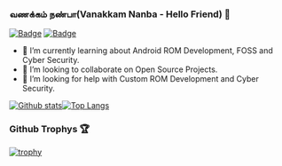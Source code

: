 ###  வணக்கம் நண்பா(Vanakkam Nanba - Hello Friend)  👋


[![Badge](https://img.shields.io/badge/Email-no.1opensourcelover%40protonmail.com-informational?link)](mailto:no.1opensourcelover@protonmail.com) [![Badge](https://img.shields.io/badge/Telegram-%40fosslover-9cf)](https://t.me/fosslover)


- 🌱 I’m currently learning about Android ROM Development, FOSS and Cyber Security.
- 👯 I’m looking to collaborate on Open Source Projects.
- 🤔 I’m looking for help with Custom ROM Development and Cyber Security.



[![Github stats](https://github-readme-stats.vercel.app/api?username=fosslover69&show_icons=true&include_all_commits=true&count_private=true&theme=vue-dark)](https://github.com/fosslover69/github-readme-stats)[![Top Langs](https://github-readme-stats.vercel.app/api/top-langs/?username=fosslover69&layout=compact&include_all_commits=true&count_private=true&theme=vue-dark)](https://github.com/fosslover69/github-readme-stats)

<!--
**akrylicpaint/akrylicpaint** is a ✨ _special_ ✨ repository because its `README.md` (this file) appears on your GitHub profile.

Here are some ideas to get you started:

- 🔭 I’m currently working on ...
- 🌱 I’m currently learning ...
- 👯 I’m looking to collaborate on ...
- 🤔 I’m looking for help with ...
- 💬 Ask me about ...
- 📫 How to reach me: ...
- 😄 Pronouns: ...
- ⚡ Fun fact: ...
-->

### Github Trophys 🏆 
[![trophy](https://github-profile-trophy.vercel.app/?username=fosslover69&theme=juicyfresh)](https://github.com/ryo-ma/github-profile-trophy&no-bg=true&no-frame=true&column=3&margin-w=15&margin-h=15&no-frame=true)
